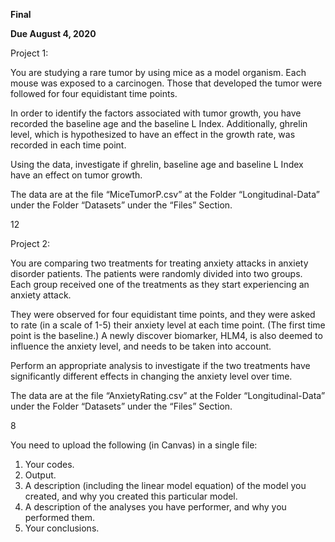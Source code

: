 **Final**

**Due August 4, 2020**

 

Project 1: 

You are studying a rare tumor by using mice as a model organism. Each mouse was exposed to a carcinogen. Those that developed the tumor were followed for four equidistant time points.

In order to identify the factors associated with tumor growth, you have recorded the baseline age and the baseline L Index. Additionally, ghrelin level, which is hypothesized to have an effect in the growth rate, was recorded in each time point.

Using the data, investigate if ghrelin, baseline age and baseline L Index have an effect on tumor growth.

The data are at the file “MiceTumorP.csv” at the Folder “Longitudinal-Data” under the Folder “Datasets” under the “Files” Section.

12

 

Project 2:

You are comparing two treatments for treating anxiety attacks in anxiety disorder patients. The patients were randomly divided into two groups. Each group received one of the treatments as they start experiencing an anxiety attack.

They were observed for four equidistant time points, and they were asked to rate (in a scale of 1-5) their anxiety level at each time point. (The first time point is the baseline.) A newly discover biomarker, HLM4, is also deemed to influence the anxiety level, and needs to be taken into account.

Perform an appropriate analysis to investigate if the two treatments have significantly different effects in changing the anxiety level over time.

The data are at the file “AnxietyRating.csv” at the Folder “Longitudinal-Data” under the Folder “Datasets” under the “Files” Section.

8

 

You need to upload the following (in Canvas) in a single file:

1. Your codes.
2. Output.
3. A description (including the linear model equation) of the model you created, and why you created this particular model.
4. A description of the analyses you have performer, and why you performed them.
5. Your conclusions.

 